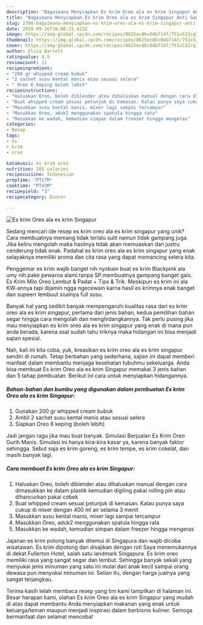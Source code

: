 ```yaml
---
description: "Bagaimana Menyiapkan Es krim Oreo ala es krim Singapur Anti Gagal"
title: "Bagaimana Menyiapkan Es krim Oreo ala es krim Singapur Anti Gagal"
slug: 2700-bagaimana-menyiapkan-es-krim-oreo-ala-es-krim-singapur-anti-gagal
date: 2020-09-26T16:08:21.423Z
image: https://img-global.cpcdn.com/recipes/8625ec8bc04b714f/751x532cq70/es-krim-oreo-ala-es-krim-singapur-foto-resep-utama.jpg
thumbnail: https://img-global.cpcdn.com/recipes/8625ec8bc04b714f/751x532cq70/es-krim-oreo-ala-es-krim-singapur-foto-resep-utama.jpg
cover: https://img-global.cpcdn.com/recipes/8625ec8bc04b714f/751x532cq70/es-krim-oreo-ala-es-krim-singapur-foto-resep-utama.jpg
author: Eliza Barrett
ratingvalue: 4.5
reviewcount: 11
recipeingredient:
- "200 gr whipped cream bubuk"
- "2 sachet susu kental manis atau sesuai selera"
- " Oreo 6 keping boleh lebih"
recipeinstructions:
- "Haluskan Oreo, boleh diblender atau dihaluskan manual dengan cara dimasukkan ke dalam plastik kemudian digiling pakai rolling pin atau dihancurkan pakai cobek"
- "Buat whipped cream sesuai petunjuk di kemasan. Kalau punya saya cukup di mixer dengan 400 ml air selama 3 menit"
- "Masukkan susu kental manis, mixer lagi sampai tercampur"
- "Masukkan Oreo, aduk2 menggunakan spatula hingga rata"
- "Masukkan ke wadah, kemudian simpan dalam freezer hingga mengeras"
categories:
- Resep
tags:
- es
- krim
- oreo

katakunci: es krim oreo 
nutrition: 205 calories
recipecuisine: Indonesian
preptime: "PT27M"
cooktime: "PT43M"
recipeyield: "3"
recipecategory: Dinner

---
```



![Es krim Oreo ala es krim Singapur](https://img-global.cpcdn.com/recipes/8625ec8bc04b714f/751x532cq70/es-krim-oreo-ala-es-krim-singapur-foto-resep-utama.jpg)

Sedang mencari ide resep es krim oreo ala es krim singapur yang unik? Cara membuatnya memang tidak terlalu sulit namun tidak gampang juga. Jika keliru mengolah maka hasilnya tidak akan memuaskan dan justru cenderung tidak enak. Padahal es krim oreo ala es krim singapur yang enak selayaknya memiliki aroma dan cita rasa yang dapat memancing selera kita.

Penggemar es krim wajib banget nih nyobain buat es krim Blackpink ala umy nih.pake pewarna alami.tanpa SP.membuatnya gampang banget gais. Es Krim Milo Oreo Lembut &amp; Padat + Tips &amp; Trik. Meskipun es krim ini ala KW-annya tapi dijamin ngga ngecewain karna hasil es krimnya enak banget dan supeerr lembuut soalnya full susu.

Banyak hal yang sedikit banyak mempengaruhi kualitas rasa dari es krim oreo ala es krim singapur, pertama dari jenis bahan, kedua pemilihan bahan segar hingga cara mengolah dan menghidangkannya. Tak perlu pusing jika mau menyiapkan es krim oreo ala es krim singapur yang enak di mana pun anda berada, karena asal sudah tahu triknya maka hidangan ini bisa menjadi sajian spesial.


Nah, kali ini kita coba, yuk, kreasikan es krim oreo ala es krim singapur sendiri di rumah. Tetap berbahan yang sederhana, sajian ini dapat memberi manfaat dalam membantu menjaga kesehatan tubuhmu sekeluarga. Anda bisa membuat Es krim Oreo ala es krim Singapur memakai 3 jenis bahan dan 5 tahap pembuatan. Berikut ini cara untuk menyiapkan hidangannya.

<!--inarticleads1-->

##### Bahan-bahan dan bumbu yang digunakan dalam pembuatan Es krim Oreo ala es krim Singapur:

1. Gunakan 200 gr whipped cream bubuk
1. Ambil 2 sachet susu kental manis atau sesuai selera
1. Siapkan  Oreo 6 keping (boleh lebih)


Jadi jangan ragu jika mau buat banyak. Simulasi Berjualan Es Krim Oreo Gurih Manis. Simulasi ini hanya kira-kira kasar ya, karena banyak faktor sehingga. Sebut saja es krim goreng, es krim tempe, es krim cokelat, dan masih banyak lagi. 

<!--inarticleads2-->

##### Cara membuat Es krim Oreo ala es krim Singapur:

1. Haluskan Oreo, boleh diblender atau dihaluskan manual dengan cara dimasukkan ke dalam plastik kemudian digiling pakai rolling pin atau dihancurkan pakai cobek
1. Buat whipped cream sesuai petunjuk di kemasan. Kalau punya saya cukup di mixer dengan 400 ml air selama 3 menit
1. Masukkan susu kental manis, mixer lagi sampai tercampur
1. Masukkan Oreo, aduk2 menggunakan spatula hingga rata
1. Masukkan ke wadah, kemudian simpan dalam freezer hingga mengeras


Jajanan es krim potong banyak ditemui di Singapura dan wajib dicoba wisatawan. Es krim dipotong dan disajikan dengan roti Saya menemukannya di dekat Fullerton Hotel, salah satu landmark Singapura. Es krim oreo memiliki rasa yang sangat segar dan lembut. Sehingga banyak sekali yang menyukai jenis minuman yang satu ini mulai dari anak kecil sampai orang dewasa pun menyukai minuman ini. Selian itu, dengan harga jualnya yang sangat terjangkau. 

Terima kasih telah membaca resep yang tim kami tampilkan di halaman ini. Besar harapan kami, olahan Es krim Oreo ala es krim Singapur yang mudah di atas dapat membantu Anda menyiapkan makanan yang enak untuk keluarga/teman maupun menjadi inspirasi dalam berbisnis kuliner. Semoga bermanfaat dan selamat mencoba!
